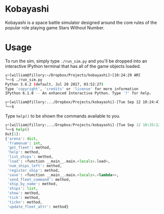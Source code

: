 # Kobayashi

Kobayashi is a space battle simulator designed around the core rules of the
popular role playing game Stars Without Number.

# Usage

To run the sim, simply type `./run_sim.py` and you'll be dropped into an
interactive IPython terminal that has all of the game objects loaded.

```bash
┬─[william@fillory:~/Dropbox/Projects/kobayashi]─[10:24:29 AM]
╰─>$ ./run_sim.py 
Python 3.6.2 (default, Jul 20 2017, 03:52:27) 
Type 'copyright', 'credits' or 'license' for more information
IPython 6.1.0 -- An enhanced Interactive Python. Type '?' for help.

┬─[william@fillory:.../Dropbox/Projects/kobayashi]-[Tue Sep 12 10:24:47 2017]
╰─>$ 
```

Type `help()` to be shown the commands available to you.

```python
┬─[william@fillory:.../Dropbox/Projects/kobayashi]-[Tue Sep 12 10:35:12 2017]
╰─>$ help()
Out[1]:
{'arena': dict,
 'framenum': int,
 'get_fleet': method,
 'help': method,
 'list_ships': method,
 'load': <function __main__.main.<locals>.load>,
 'num_ships_left': method,
 'register_ship': method,
 'save': <function __main__.main.<locals>.<lambda>>,
 'send_fleet_command': method,
 'ship_by_name': method,
 'ships': list,
 'show': method,
 'tick': method,
 'tickn': method,
 'update_fleet_attr': method}
```
